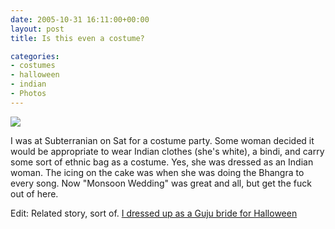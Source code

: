 ```yaml
---
date: 2005-10-31 16:11:00+00:00
layout: post
title: Is this even a costume?

categories:
- costumes
- halloween
- indian
- Photos
---
```


[![](http://static.flickr.com/24/58069024_6d65e113e4_m.jpg)](http://www.flickr.com/photos/squish/58069024/)   

I was at Subterranian on Sat for a costume party. Some woman decided it would be appropriate to wear Indian clothes (she's white), a bindi, and carry some sort of ethnic bag as a costume. Yes, she was dressed as an Indian woman. The icing on the cake was when she was doing the Bhangra to every song. Now "Monsoon Wedding" was great and all, but get the fuck out of here.

Edit: Related story, sort of. [I dressed up as a Guju bride for Halloween](http://www.sepiamutiny.com/sepia/archives/002474.html)
